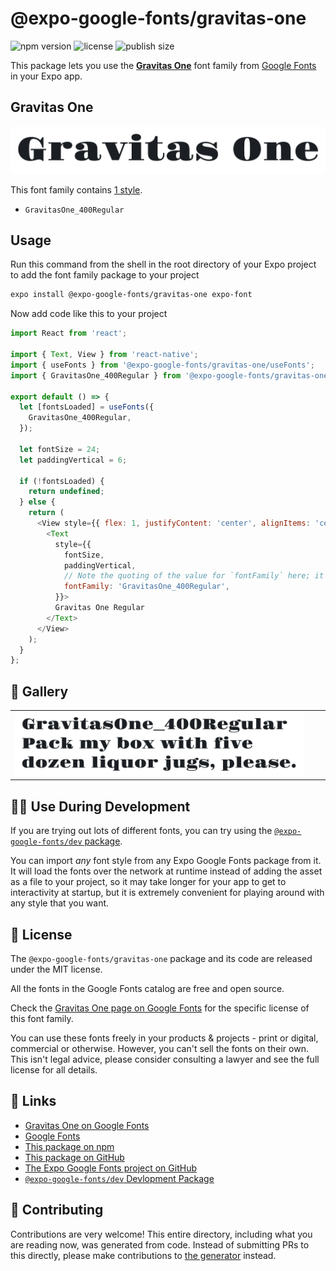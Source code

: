 # @expo-google-fonts/gravitas-one

![npm version](https://flat.badgen.net/npm/v/@expo-google-fonts/gravitas-one)
![license](https://flat.badgen.net/github/license/expo/google-fonts)
![publish size](https://flat.badgen.net/packagephobia/install/@expo-google-fonts/gravitas-one)

This package lets you use the [**Gravitas One**](https://fonts.google.com/specimen/Gravitas+One) font family from [Google Fonts](https://fonts.google.com/) in your Expo app.

## Gravitas One

![Gravitas One](./font-family.png)

This font family contains [1 style](#-gallery).

- `GravitasOne_400Regular`

## Usage

Run this command from the shell in the root directory of your Expo project to add the font family package to your project
```sh
expo install @expo-google-fonts/gravitas-one expo-font
```

Now add code like this to your project
```js
import React from 'react';

import { Text, View } from 'react-native';
import { useFonts } from '@expo-google-fonts/gravitas-one/useFonts';
import { GravitasOne_400Regular } from '@expo-google-fonts/gravitas-one/400Regular';

export default () => {
  let [fontsLoaded] = useFonts({
    GravitasOne_400Regular,
  });

  let fontSize = 24;
  let paddingVertical = 6;

  if (!fontsLoaded) {
    return undefined;
  } else {
    return (
      <View style={{ flex: 1, justifyContent: 'center', alignItems: 'center' }}>
        <Text
          style={{
            fontSize,
            paddingVertical,
            // Note the quoting of the value for `fontFamily` here; it expects a string!
            fontFamily: 'GravitasOne_400Regular',
          }}>
          Gravitas One Regular
        </Text>
      </View>
    );
  }
};

```

## 🔡 Gallery


||||
|-|-|-|
|![GravitasOne_400Regular](./GravitasOne_400Regular.ttf.png)||||


## 👩‍💻 Use During Development

If you are trying out lots of different fonts, you can try using the [`@expo-google-fonts/dev` package](https://github.com/expo/google-fonts/tree/master/font-packages/dev#readme).

You can import *any* font style from any Expo Google Fonts package from it. It will load the fonts
over the network at runtime instead of adding the asset as a file to your project, so it may take longer
for your app to get to interactivity at startup, but it is extremely convenient
for playing around with any style that you want.

## 📖 License

The `@expo-google-fonts/gravitas-one` package and its code are released under the MIT license.

All the fonts in the Google Fonts catalog are free and open source.

Check the [Gravitas One page on Google Fonts](https://fonts.google.com/specimen/Gravitas+One) for the specific license of this font family.

You can use these fonts freely in your products & projects - print or digital, commercial or otherwise. However, you can't sell the fonts on their own. This isn't legal advice, please consider consulting a lawyer and see the full license for all details.

## 🔗 Links

- [Gravitas One on Google Fonts](https://fonts.google.com/specimen/Gravitas+One)
- [Google Fonts](https://fonts.google.com/)
- [This package on npm](https://www.npmjs.com/package/@expo-google-fonts/gravitas-one)
- [This package on GitHub](https://github.com/expo/google-fonts/tree/master/font-packages/gravitas-one)
- [The Expo Google Fonts project on GitHub](https://github.com/expo/google-fonts)
- [`@expo-google-fonts/dev` Devlopment Package](https://github.com/expo/google-fonts/tree/master/font-packages/dev)

## 🤝 Contributing

Contributions are very welcome! This entire directory, including what you are reading now, was generated from code. Instead of submitting PRs to this directly, please make contributions to [the generator](https://github.com/expo/google-fonts/tree/master/packages/generator) instead.
